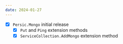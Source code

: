 ```yaml
---
date: 2024-01-27
---
```


- [x] `Persic.Mongo` initial release
    - [x] `Put` and `Ping` extension methods
    - [x] `ServiceCollection.AddMongo` extension method